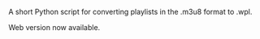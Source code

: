 A short Python script for converting playlists in the .m3u8 format to .wpl.

Web version now available.